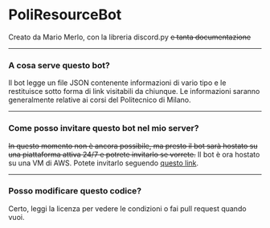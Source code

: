# PoliResourceBot

Creato da Mario Merlo, con la libreria discord.py ~~e tanta documentazione~~

---
### A cosa serve questo bot?

Il bot legge un file JSON contenente informazioni di vario tipo e le restituisce sotto forma di link visitabili da chiunque. Le informazioni saranno generalmente relative ai corsi del Politecnico di Milano.

---
### Come posso invitare questo bot nel mio server?
~~In questo momento non è ancora possibile, ma presto il bot sarà hostato su una piattaforma attiva 24/7 e potrete invitarlo se vorrete.~~
Il bot è ora hostato su una VM di AWS. Potete invitarlo seguendo [questo link](https://discord.com/api/oauth2/authorize?client_id=825084922489471016&permissions=2148006976&scope=bot).

---
### Posso modificare questo codice?
Certo, leggi la licenza per vedere le condizioni o fai pull request quando vuoi.